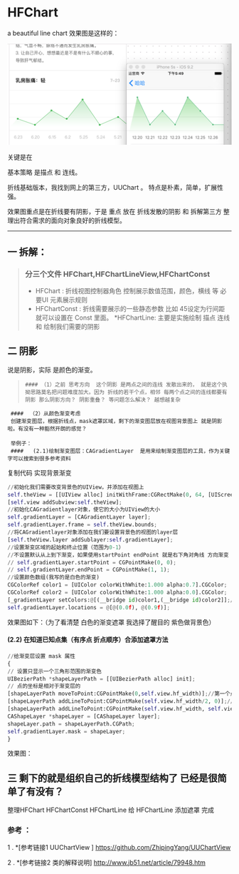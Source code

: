 # HFChart
a beautiful  line chart
效果图是这样的：

 ![image](https://github.com/Li-Qun/HFChart/blob/master/pic.png)

关键是在

基本策略 是描点 和 连线。

折线基础版本，我找到网上的第三方，UUChart 。 特点是朴素，简单，扩展性强。

效果图重点是在折线要有阴影，于是 重点 放在 折线发散的阴影 和 拆解第三方 整理出符合需求的面向对象良好的折线模型。

------

## 一 拆解：

>  ### 分三个文件 HFChart,HFChartLineView,HFChartConst
> * HFChart : 折线视图控制器角色  控制展示数值范围，颜色，横线 等 必要UI 元素展示规则
> * HFChartConst : 折线需要展示的一些静态参数 比如 45设定为行间距 就可以设置在 Const 里面。
> *HFChartLine:  主要是实施绘制 描点 连线 和 绘制我们需要的阴影



## 二 阴影

说是阴影，实际 是颜色的渐变。

>     #### （1）之前 思考方向  这个阴影 是两点之间的连线 发散出来的， 就是这个执拗思路莫名把问题难度加大。因为 折线的若干个点，相邻 每两个点之间的连线都要有阴影 那么阴影方向？ 阴影重叠？ 等问题怎么解决？ 越想越复杂
     ####  （2）从颜色渐变考虑
     创建渐变图层，根据折线点，mask遮罩区域，剩下的渐变图层放在视图背景图上 就是阴影啦。有没有一种豁然开朗的感觉？

     举例子：
     ####   (2.1)绘制渐变图层：CAGradientLayer  是用来绘制渐变图层的工具，作为关键字可以搜索到很多参考资料

复制代码
实现背景渐变
```python
//初始化我们需要改变背景色的UIView，并添加在视图上
self.theView = [[UIView alloc] initWithFrame:CGRectMake(0, 64, [UIScreen mainScreen].bounds.size.width, self.view.hf_width)];
[self.view addSubview:self.theView];
//初始化CAGradientlayer对象，使它的大小为UIView的大小
self.gradientLayer = [CAGradientLayer layer];
self.gradientLayer.frame = self.theView.bounds;
//将CAGradientlayer对象添加在我们要设置背景色的视图的layer层
[self.theView.layer addSublayer:self.gradientLayer];
//设置渐变区域的起始和终止位置（范围为0-1）
//不设置默认从上到下渐变，如果使用startPoint endPoint 就是右下角对角线 方向渐变 也可以自定义方向
// self.gradientLayer.startPoint = CGPointMake(0, 0);
// self.gradientLayer.endPoint = CGPointMake(1, 1);
//设置颜色数组(我写的是白色的渐变)
CGColorRef color1 = [UIColor colorWithWhite:1.000 alpha:0.7].CGColor;
CGColorRef color2 = [UIColor colorWithWhite:1.000 alpha:0.0].CGColor;
[_gradientLayer setColors:@[(__bridge id)color1,(__bridge id)color2]];//设置颜色分割点（范围：0-1）
self.gradientLayer.locations = @[@(0.0f), @(0.9f)];
```
效果图如下：（为了看清楚 白色的渐变遮罩 我选择了醒目的 紫色做背景色）





####    (2.2) 在知道已知点集（有序点 折点顺序）合添加遮罩方法

```python
//给渐变层设置 mask 属性
{
// 设置只显示一个三角形范围的渐变色
UIBezierPath *shapeLayerPath = [[UIBezierPath alloc] init];
// 点的坐标是相对于渐变层的
[shapeLayerPath moveToPoint:CGPointMake(0,self.view.hf_width)];//第一个点
[shapeLayerPath addLineToPoint:CGPointMake(self.view.hf_width/2, 0)];//第二个点
[shapeLayerPath addLineToPoint:CGPointMake(self.view.hf_width, self.view.hf_width)];//第三个点
CAShapeLayer *shapeLayer = [CAShapeLayer layer];
shapeLayer.path = shapeLayerPath.CGPath;
self.gradientLayer.mask = shapeLayer;
}
```
效果图：


## 三 剩下的就是组织自己的折线模型结构了 已经是很简单了有没有？

整理HFChart HFChartConst HFChartLine 给 HFChartLine 添加遮罩 完成

### 参考 ：

1 . *[参考链接1 UUChartView ] https://github.com/ZhipingYang/UUChartView

2 .  *[参考链接2 类的解释说明] http://www.jb51.net/article/79948.htm
